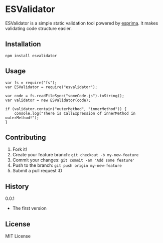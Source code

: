 # ESValidator

ESValidator is a simple static validation tool powered by [esprima](http://esprima.org/).
It makes validating code structure easier.

## Installation

```
npm install esvalidator
```

## Usage

```
var fs = require("fs");
var ESValidator = require("esvalidator");

var code = fs.readFileSync("someCode.js").toString();
var validator = new ESValidator(code);

if (validator.contain("outerMethod", "innerMethod")) {
    console.log("There is CallExpression of innerMethod in outerMethod!");
}
```

## Contributing

1. Fork it!
2. Create your feature branch: `git checkout -b my-new-feature`
3. Commit your changes: `git commit -am 'Add some feature'`
4. Push to the branch: `git push origin my-new-feature`
5. Submit a pull request :D

## History

0.0.1

* The first version

## License

MIT License

